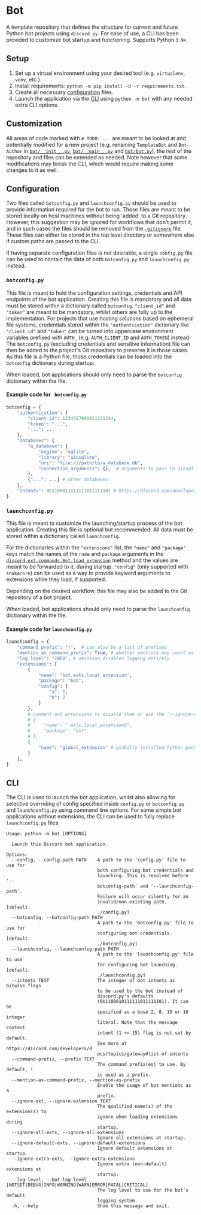 # Bot
A template repository that defines the structure for current and future Python bot projects using `discord.py`.
For ease of use, a CLI has been provided to customize bot startup and functioning. Supports Python `3.9+`. 

## Setup
1. Set up a virtual environment using your desired tool (e.g. `virtualenv`, `venv`, etc.).
2. Install requirements: `python -m pip install -U -r requirements.txt`.
3. Create all necessary [configuration](#configuration) files.
4. Launch the application via the [CLI](#cli) using `python -m bot` with any needed extra CLI options.

## Customization
All areas of code marked with `# TODO: ...` are meant to be looked at and potentially modified for a new project (e.g. renaming `TemplateBot` and `Bot-Author` in [`bot/__init__.py`](./bot/__init__.py), [`bot/__main__.py`](./bot/__main__.py) and [`bot/bot.py`](./bot/bot.py)), the rest of the repository and files can be extended as needed. Note however that some modifications may break the CLI, which would require making some changes to it as well.

## Configuration
Two files called `botconfig.py` and `launchconfig.py` should be used to provide information required for the bot to run. These files are meant to be stored locally on host machines without being 'added' to a Git repository. However, this suggestion may be ignored for workflows that don't permit it, and in such cases the files should be removed from the [`.gitignore`](./.gitignore) file. These files can either be stored in
the top level directory or somewhere else if custom paths are passed to the CLI.

If having separate configuration files is not desirable, a single `config.py` file can be used to contain the data of both `botconfig.py` and `launchconfig.py` instead.


### `botconfig.py`
This file is meant to hold the configuration settings, credentials and API endpoints of the bot application. Creating this file is mandatory and all data must be stored within a dictionary called `botconfig`. `"client_id"` and `"token"` are meant to be mandatory, whilst others are fully up to the implementation. For projects that use hosting solutions based on ephemeral file systems, credentials stored within the `"authentication"` dictionary like `"client_id"` and `"token"` can be turned into uppercase environment variables prefixed with `AUTH_` (e.g. `AUTH_CLIENT_ID` and `AUTH_TOKEN`) instead. The `botconfig.py` (excluding credentials and sensitive information) file can then be added to the project's Git repository to preserve it in those cases. As this file is a Python file, those credentials can be loaded into the `botconfig` dictionary during startup.

When loaded, bot applications should only need to parse the `botconfig` dictionary within the file.

#### Example code for ` botconfig.py` 
```py
botconfig = {
    "authentication": {
        "client_id": 1234567891011121314,
        "token": "...",
        "...": ...
    },
    "databases": {
        "a_database": {
            "engine": "sqlite",
            "library": "aiosqlite",
            "uri": "file:///path/to/a_database.db",
            "connection_arguments": {},  # arguments to pass to aiosqlite.connect() (DB-API 2.0)
        },
        {"...": ...} # other databases
    },
    "intents": 0b1100011111111011111101 # https://discord.com/developers/docs/topics/gateway#list-of-intents
}
```

### `launchconfig.py`
This file is meant to customize the launching/startup process of the bot application. Creating this file is optional but recommended. All data must be stored within a dictionary called `launchconfig`. 

For the dictionaries within the `"extensions"` list, the `"name"` and `"package"` keys match the names of the `name` and `package` arguments in the [`discord.ext.commands.Bot.load_extension`](https://discordpy.readthedocs.io/en/latest/ext/commands/api.html#discord.ext.commands.Bot.load_extension) method and the values are meant to be forwarded to it, during startup. `"config"` (only supported with `snakecore`) can be used as a way to provide keyword arguments to extensions while they load, if supported. 

Depending on the desired workflow, this file may also be added to the Git repository of a bot project.

When loaded, bot applications should only need to parse the `launchconfig` dictionary within the file.

#### Example code for `launchconfig.py` 
```py
launchconfig = {
    "command_prefix": "!",  # can also be a list of prefixes
    "mention_as_command_prefix": True, # whether mentions may count as command prefixes
    "log_level": "INFO", # omission disables logging entirely
    "extensions": [
        {
            "name": "bot.exts.local_extension",
            "package": "bot",
            "config": {
                "a": 1,
                "b": 2
            }
        },
        # comment out extensions to disable them or use the `--ignore-extension ext_name` option via the CLI.
        # {
        #     "name": ".exts.local_extension2",
        #     "package": "bot"
        # },
        {
            "name": "global_extension" # globally installed Python packages can be loaded as extensions
        }
    ],
}
```


## CLI
The CLI is used to launch the bot application, whilst also allowing for selective overriding of config specified inside `config.py` or `botconfig.py` and `launchconfig.py` using command line options.
For some simple bot applications without extensions, the CLI can be used to fully replace `launchconfig.py` files.

```
Usage: python -m bot [OPTIONS]

  Launch this Discord bot application.

Options:
  --config, --config-path PATH    A path to the 'config.py' file to use for
                                  both configuring bot credentials and
                                  launching. This is resolved before '--
                                  botconfig-path' and '--launchconfig-path'.
                                  Failure will occur silently for an
                                  invalid/non-existing path.  [default:
                                  ./config.py]
  --botconfig, --botconfig-path PATH
                                  A path to the 'botconfig.py' file to use for
                                  configuring bot credentials.  [default:
                                  ./botconfig.py]
  --launchconfig, --launchconfig-path PATH
                                  A path to the 'launchconfig.py' file to use
                                  for configuring bot launching.  [default:
                                  ./launchconfig.py]
  --intents TEXT                  The integer of bot intents as bitwise flags
                                  to be used by the bot instead of
                                  discord.py's defaults
                                  (0b1100010111111011111101). It can be
                                  specified as a base 2, 8, 10 or 16 integer
                                  literal. Note that the message content
                                  intent (1 << 15) flag is not set by default.
                                  See more at https://discord.com/developers/d
                                  ocs/topics/gateway#list-of-intents
  --command-prefix, --prefix TEXT
                                  The command prefix(es) to use. By default, !
                                  is used as a prefix.
  --mention-as-command-prefix, --mention-as-prefix
                                  Enable the usage of bot mentions as a
                                  prefix.
  --ignore-ext, --ignore-extension TEXT
                                  The qualified name(s) of the extension(s) to
                                  ignore when loading extensions during
                                  startup.
  --ignore-all-exts, --ignore-all-extensions
                                  Ignore all extensions at startup.
  --ignore-default-exts, --ignore-default-extensions
                                  Ignore default extensions at startup.
  --ignore-extra-exts, --ignore-extra-extensions
                                  Ignore extra (non-default) extensions at
                                  startup.
  --log-level, --bot-log-level [NOTSET|DEBUG|INFO|WARNING|WARN|ERROR|FATAL|CRITICAL]
                                  The log level to use for the bot's default
                                  logging system.
  -h, --help                      Show this message and exit.
```
